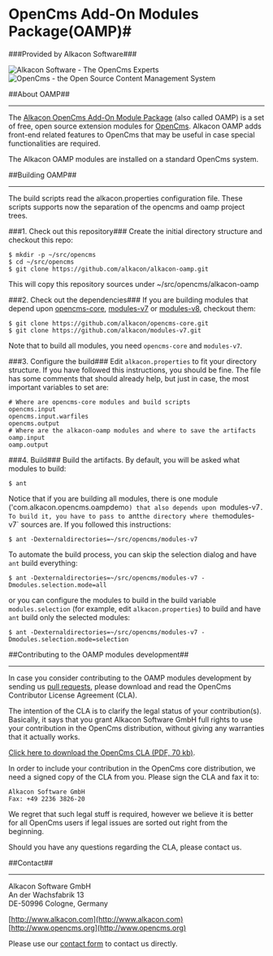 # OpenCms Add-On Modules Package(OAMP)#

###Provided by Alkacon Software###

![Alkacon Software - The OpenCms Experts](http://www.alkacon.com/export/system/modules/org.opencms.website.template/resources/img/logo/logo_alkacon.gif "Alkacon Software - The OpenCms Experts")
![OpenCms - the Open Source Content Management System](http://www.opencms.org/export/system/modules/org.opencms.website.template/resources/img/logo/logo_opencms.gif "OpenCms - the Open Source Content Management System")

##About OAMP##

---
The [Alkacon OpenCms Add-On Module Package](http://www.alkacon.com/oamp/) (also called OAMP) is a set of free, open source extension modules for [OpenCms](http://www.opencms.org). Alkacon OAMP adds front-end related features to OpenCms that may be useful in case special functionalities are required.


The Alkacon OAMP modules are installed on a standard OpenCms system. 

##Building OAMP##

---

The build scripts read the alkacon.properties configuration file. These scripts supports now the separation of the opencms and oamp project trees.

###1. Check out this repository###
Create the initial directory structure and checkout this repo:
```
$ mkdir -p ~/src/opencms
$ cd ~/src/opencms
$ git clone https://github.com/alkacon/alkacon-oamp.git
```
   This will copy this repository sources under ~/src/opencms/alkacon-oamp

###2. Check out the dependencies###
If you are building modules that depend upon [opencms-core](https://github.com/alkacon/opencms-core), [modules-v7](https://github.com/alkacon/modules-v7) or [modules-v8](https://github.com/alkacon/modules-v8), checkout them:
```
$ git clone https://github.com/alkacon/opencms-core.git
$ git clone https://github.com/alkacon/modules-v7.git
```
   Note that to build all modules, you need `opencms-core` and `modules-v7`.

###3. Configure the build###
Edit `alkacon.properties` to fit your directory structure. If you have followed this instructions, you should be fine. The file has some comments that should already help, but just in case, the most important variables to set are:
```
# Where are opencms-core modules and build scripts
opencms.input
opencms.input.warfiles
opencms.output
# Where are the alkacon-oamp modules and where to save the artifacts
oamp.input
oamp.output
```

###4. Build###
Build the artifacts. By default, you will be asked what modules to build:
```
$ ant 
```

Notice that if you are building all modules, there is one module ('com.alkacon.opencms.oampdemo`) that also depends upon `modules-v7`. To build it, you have to pass to `ant` the directory where the `modules-v7` sources are. If you followed this instructions:
```
$ ant -Dexternaldirectories=~/src/opencms/modules-v7
```

To automate the build process, you can skip the selection dialog and have `ant` build everything:
```
$ ant -Dexternaldirectories=~/src/opencms/modules-v7 -Dmodules.selection.mode=all
```

or you can configure the modules to build in the build variable `modules.selection` (for example, edit `alkacon.properties`) to build and have `ant` build only the selected modules:
```
$ ant -Dexternaldirectories=~/src/opencms/modules-v7 -Dmodules.selection.mode=selection
```




##Contributing to the OAMP modules development##

---
In case you consider contributing to the OAMP modules development by sending us [pull requests](http://help.github.com/send-pull-requests/), please download and read the OpenCms Contributor License Agreement (CLA).

The intention of the CLA is to clarify the legal status of your contribution(s). Basically, it says that you grant Alkacon Software GmbH full rights to use your contribution in the OpenCms distribution, without giving any warranties that it actually works.

[Click here to download the OpenCms CLA (PDF, 70 kb)](http://www.opencms.org/export/sites/opencms/en/development/contribute/opencms_cla.pdf).


In order to include your contribution in the OpenCms core distribution, we need a signed copy of the CLA from you. Please sign the CLA and fax it to:

    Alkacon Software GmbH
    Fax: +49 2236 3826-20

We regret that such legal stuff is required, however we believe it is better for all OpenCms users if legal issues are sorted out right from the beginning.

Should you have any questions regarding the CLA, please contact us.




##Contact##

----------

Alkacon Software GmbH<br />
An der Wachsfabrik 13<br />
DE-50996 Cologne, Germany<br />

[http://www.alkacon.com](http://www.alkacon.com)<br />
[http://www.opencms.org](http://www.opencms.org)

Please use our [contact form](http://www.alkacon.com/en/company/contact/form.html) to contact us directly.


